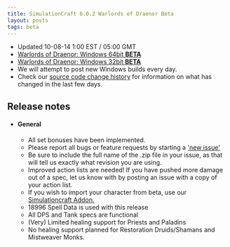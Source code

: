 ```yaml
---
title: SimulationCraft 6.0.2 Warlords of Draenor Beta
layout: posts
tags: beta
---
```

* Updated 10-08-14 1:00 EST / 05:00 GMT
* [Warlords of Draenor: Windows 64bit **BETA** ](http://downloads.simulationcraft.org/simc-602-alpha-win64-10-08-8f16286.zip)
* [Warlords of Draenor: Windows 32bit **BETA** ](http://downloads.simulationcraft.org/simc-602-alpha-win32-10-08-8f16286.zip)
* We will attempt to post new Windows builds every day.
* Check our [source code change history](https://code.google.com/p/simulationcraft/source/list?name=wod) for information on what has changed in the last few days.
## Release notes
* #### General
    * All set bonuses have been implemented.
    * Please report all bugs or feature requests by starting a ['new issue'](https://code.google.com/p/simulationcraft/issues/list)
	* Be sure to include the full name of the .zip file in your issue, as that will tell us exactly what revision you are using.
    * Improved action lists are needed! If you have pushed more damage out of a spec, let us know with by posting an issue with a copy of your action list. 
    * If you wish to import your character from beta, use our [Simulationcraft Addon.](http://www.curse.com/addons/wow/simulationcraft)
    * 18996 Spell Data is used with this release
	* All DPS and Tank specs are functional
	* (Very) Limited healing support for Priests and Paladins
	* No healing support planned for Restoration Druids/Shamans and Mistweaver Monks.